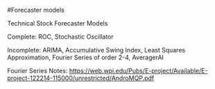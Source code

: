 #Forecaster models

Technical Stock Forecaster Models

Complete:
ROC,
Stochastic Oscillator

Incomplete:
ARIMA,
Accumulative Swing Index,
Least Squares Approximation,
Fourier Series of order 2-4,
AveragerAI

Fourier Series Notes: https://web.wpi.edu/Pubs/E-project/Available/E-project-122214-115000/unrestricted/AndroMQP.pdf
